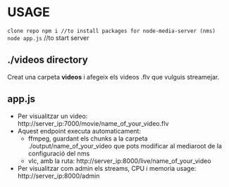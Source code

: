 # USAGE
`clone repo
 npm i //to install packages for node-media-server (nms)
 node app.js` //to start server 

##  ./videos directory
Creat una carpeta **videos** i afegeix els videos .flv que vulguis streamejar.

## app.js
- Per visualitzar un video: http://server_ip:7000/movie/name_of_your_video.flv
- Aquest endpoint executa automaticament: 
    - ffmpeg, guardant els chunks a la carpeta ./output/name_of_your_video que pots modificar al mediaroot de la configuració del nms
    - vlc, amb la ruta: http://server_ip:8000/live/name_of_your_video
- Per visualitzar com admin els streams, CPU i memoria usage: http://server_ip:8000/admin



